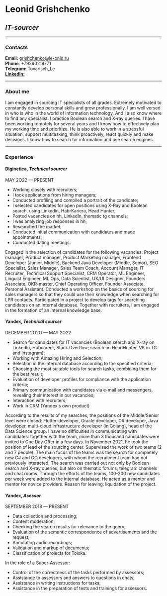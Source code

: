 # **Leonid Grishchenko**
## *IT-sourcer*
***
### **Contacts**
**Email:** grishchenko@le-onid.ru  
**Phone**: +79290219771  
**Telegram:** Tovarisch_Le  
**[LinkedIn:](www.linkedin.com/in/tovarischIe/)**  

***
### About me
I am engaged in sourcing IT specialists of all grades. Extremely motivated to constantly develop personal skills and grow professionally. I am well versed in who is who in the world of information technology. And I also know where to find any specialist. I practice Boolean search and X-ray queries. 
I have been working remotely for several years and I know how to effectively plan my working time and prioritize. He is also able to work in a stressful situation, support multitasking, think proactively, react quickly and make decisions. I know how to search for information and use search engines.

***
### Experience
#### **Diginetica,** *Technical sourcer*
MAY 2O22 — PRESENT

* Working closely with recruiters;
* I took applications from hiring managers;
* Conducted profiling and compiled a portrait of the candidate;
* I selected candidates for open positions using X-Ray and Boolean search, using Linkedin, HabrKariera, Head Hunter;
* Posted vacancies on hh, LinkedIn, thematic tg channels;
* I was analyzing job responses in hh;
* Researched the market;
* Conducted initial communication with candidates and made appointments;
* Conducted dating meetings.

Engaged in the selection of candidates for the following vacancies: Project manager, Product manager, Product Marketing manager, Frontend Developer (Junior, Middle), Backend Java Developer (Middle, Senior), SEO Specialist, Sales Manager, Sales Team Coach, Account Manager, IT Recruiter, Technical Support Specialist, CRM Operator, ML Engineer, Linguist Engineer, ML Ops, Data Scientist, UX/UI Designer, Founders Associate, OKR-master, Chief Operating Officer, Founder Associate, Personal Assistant.
Conducted a workshop on the basics of sourcing for sales managers so that they could use their knowledge when searching for LPR contacts.
Participated in a project to develop tags for searching candidates on an internal database.
Together with recruiters, I am engaged in the formation of an internal knowledge base.


#### **Yandex,** *Technical sourcer*
DECEMBER 2O2O — MAY 2O22

* Search for candidates for IT vacancies (Boolean search and X-ray on LinkedIn, Hubcareer, Stack Overflow; search on HeadHunter, VK in TG and Instagram);
* Working with Amazing Hiring and Selection;
* Selection in the internal database according to the specified criteria; 
* Choosing the most suitable tools for search tasks, combining them for the best result; 
* Evaluation of developer profiles for compliance with the application criteria;
* Primary communication with candidates via e-mail and messengers, revealing their interest in our vacancies; 
* Interaction with recruiters;
* Work in CRM (Yandex's own product)

According to the results of my searches, the positions of the Middle/Senior level were closed: Flutter-developer, Oracle developer, C# developer, Java developer, multi-cloud infrastructure developer (in Golang), head of the Data Science group.
I have no difficulties in communicating with candidates: together with the team, more than 3 thousand candidates were invited to One Day Offer in a few days.
In November 2021, he took the position of lead of the sourcing center. Supervised the work of two teams (2 and 7 people). The main focus of the teams was the search for completely new C# and GO developers, with whom the recruitment team had not previously interacted. The search was carried out not only by Boolean search and X-ray queries, but also on thematic forums, telegram channels and chat rooms. Through the efforts of the teams, 100-200 new candidates per week were added to the internal database. He acted as a mentor and mentor for novice providers.
Reason for leaving: liquidation of the project.


#### **Yandex,** *Asessor*
SEPTEMBER 2018 — PRESENT

* Data collection and processing;
* Content moderation;
* Checking the search results for relevance to the query;
* Evaluation of the semantic correspondence of advertisements and the request;
* Annotating audio recordings;
* Validation and markup of documents;
* Classification of projects for Toloka.

In the role of a Super-Assessor:

* Control of the correctness of the tasks performed by assessors;
* Assistance to assessors and answers to questions in chats;
* Assistance in writing instructions for tasks;
* Assistance in the preparation of tests and trainings for assessors.